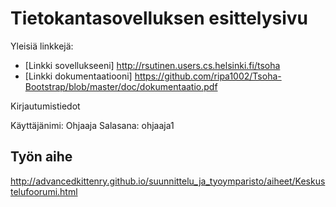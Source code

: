 # Tietokantasovelluksen esittelysivu

Yleisiä linkkejä:

* [Linkki sovellukseeni] http://rsutinen.users.cs.helsinki.fi/tsoha
* [Linkki dokumentaatiooni] https://github.com/ripa1002/Tsoha-Bootstrap/blob/master/doc/dokumentaatio.pdf

Kirjautumistiedot

Käyttäjänimi: Ohjaaja 
Salasana: ohjaaja1


## Työn aihe

http://advancedkittenry.github.io/suunnittelu_ja_tyoymparisto/aiheet/Keskustelufoorumi.html
